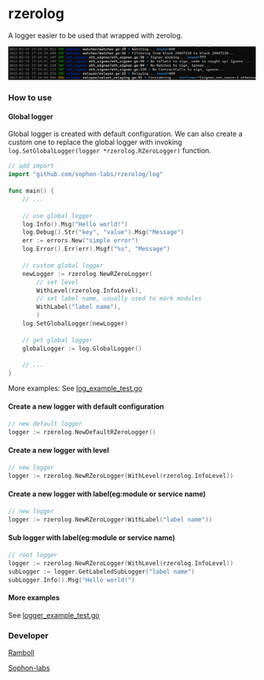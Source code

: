 # rzerolog
A logger easier to be used that wrapped with zerolog.

![Logging Image](logger_image.png)


### How to use

#### Global logger

Global logger is created with default configuration. 
We can also create a custom one to replace the global 
logger with invoking `log.SetGlobalLogger(logger *rzerolog.RZeroLogger)` function.

```go
// add import
import "github.com/sophon-labs/rzerolog/log"

func main() {
    // ...
    
    // use global logger
    log.Info().Msg("Hello world!")
    log.Debug().Str("key", "value").Msg("Message")
    err := errors.New("simple error")
    log.Error().Err(err).Msgf("%s", "Message")
    
    // custom global logger
    newLogger := rzerolog.NewRZeroLogger(
        // set level
        WithLevel(rzerolog.InfoLevel),
        // set label name, usually used to mark modules
        WithLabel("label name"),
        )
    log.SetGlobalLogger(newLogger)
    
    // get global logger
    globalLogger := log.GlobalLogger()
    
    // ...
}

```

More examples: See [log_example_test.go](log/log_example_test.go)

#### Create a new logger with default configuration

```go
// new default logger
logger := rzerolog.NewDefaultRZeroLogger()
```

#### Create a new logger with level

```go
// new logger
logger := rzerolog.NewRZeroLogger(WithLevel(rzerolog.InfoLevel))
```

#### Create a new logger with label(eg:module or service name)

```go
// new logger
logger := rzerolog.NewRZeroLogger(WithLabel("label name"))
```

#### Sub logger with label(eg:module or service name)

```go
// root logger
logger := rzerolog.NewRZeroLogger(WithLevel(rzerolog.InfoLevel))
subLogger := logger.GetLabeledSubLogger("label name")
subLogger.Info().Msg("Hello world!")
```

#### More examples 
See [logger_example_test.go](logger_example_test.go)

### Developer
[Ramboll](https://github.com/ramboll-max)

[Sophon-labs](https://github.com/sophon-labs)

